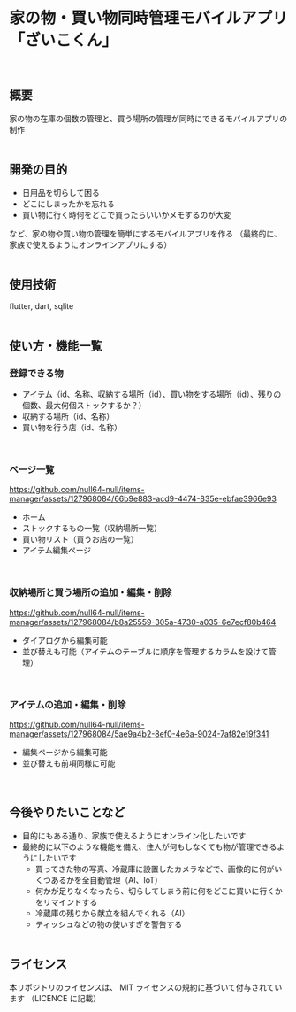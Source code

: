 # 家の物・買い物同時管理モバイルアプリ「ざいこくん」
<br>

## 概要
家の物の在庫の個数の管理と、買う場所の管理が同時にできるモバイルアプリの制作
<br><br>

## 開発の目的
- 日用品を切らして困る
- どこにしまったかを忘れる
- 買い物に行く時何をどこで買ったらいいかメモするのが大変

など、家の物や買い物の管理を簡単にするモバイルアプリを作る
（最終的に、家族で使えるようにオンラインアプリにする）
<br><br>

## 使用技術
flutter, dart, sqlite
<br><br>

## 使い方・機能一覧
### 登録できる物
- アイテム（id、名称、収納する場所（id）、買い物をする場所（id）、残りの個数、最大何個ストックするか？）
- 収納する場所（id、名称）
- 買い物を行う店（id、名称）
<br>

### ページ一覧
https://github.com/null64-null/items-manager/assets/127968084/66b9e883-acd9-4474-835e-ebfae3966e93
- ホーム
- ストックするもの一覧（収納場所一覧）
- 買い物リスト（買うお店の一覧）
- アイテム編集ページ
<br>

### 収納場所と買う場所の追加・編集・削除
https://github.com/null64-null/items-manager/assets/127968084/b8a25559-305a-4730-a035-6e7ecf80b464
- ダイアログから編集可能
- 並び替えも可能（アイテムのテーブルに順序を管理するカラムを設けて管理）
<br>

### アイテムの追加・編集・削除
https://github.com/null64-null/items-manager/assets/127968084/5ae9a4b2-8ef0-4e6a-9024-7af82e19f341
- 編集ページから編集可能
- 並び替えも前項同様に可能
<br><br><br>


## 今後やりたいことなど
* 目的にもある通り、家族で使えるようにオンライン化したいです
* 最終的に以下のような機能を備え、住人が何もしなくても物が管理できるようにしたいです
  * 買ってきた物の写真、冷蔵庫に設置したカメラなどで、画像的に何がいくつあるかを全自動管理（AI、IoT）
  * 何かが足りなくなったら、切らしてしまう前に何をどこに買いに行くかをリマインドする
  * 冷蔵庫の残りから献立を組んでくれる（AI）
  * ティッシュなどの物の使いすぎを警告する
<br><br>

## ライセンス
本リポジトリのライセンスは、 MIT ライセンスの規約に基づいて付与されています
（LICENCE に記載）
